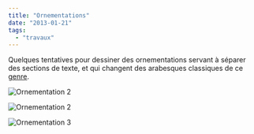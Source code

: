 ```yaml
---
title: "Ornementations"
date: "2013-01-21"
tags:
  - "travaux"
---
```


Quelques tentatives pour dessiner des ornementations servant à séparer des sections de texte, et qui changent des arabesques classiques de ce [genre](http://www.fontsquirrel.com/fonts/Nymphette).

![Ornementation 2](/assets/images/tumblr_inline_mgymmgBZq81rpu9n9.png)

![Ornementation 2](/assets/images/tumblr_inline_mgymo1ey7W1rpu9n9-e1425388109863.png)

![Ornementation 3](/assets/images/tumblr_inline_mgymu16Pl51rpu9n9.png)
